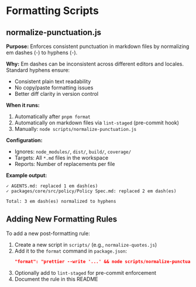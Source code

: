 # Formatting Scripts

## normalize-punctuation.js

**Purpose:** Enforces consistent punctuation in markdown files by normalizing em dashes (-) to hyphens (-).

**Why:** Em dashes can be inconsistent across different editors and locales. Standard hyphens ensure:

- Consistent plain text readability
- No copy/paste formatting issues
- Better diff clarity in version control

**When it runs:**

1. Automatically after `pnpm format`
2. Automatically on markdown files via `lint-staged` (pre-commit hook)
3. Manually: `node scripts/normalize-punctuation.js`

**Configuration:**

- Ignores: `node_modules/`, `dist/`, `build/`, `coverage/`
- Targets: All `*.md` files in the workspace
- Reports: Number of replacements per file

**Example output:**

```
✓ AGENTS.md: replaced 1 em dash(es)
✓ packages/core/src/policy/Policy Spec.md: replaced 2 em dash(es)

Total: 3 em dash(es) normalized to hyphens
```

## Adding New Formatting Rules

To add a new post-formatting rule:

1. Create a new script in `scripts/` (e.g., `normalize-quotes.js`)
2. Add it to the `format` command in `package.json`:
    ```json
    "format": "prettier --write '...' && node scripts/normalize-punctuation.js && node scripts/normalize-quotes.js"
    ```
3. Optionally add to `lint-staged` for pre-commit enforcement
4. Document the rule in this README
